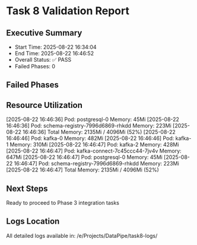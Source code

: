 # Task 8 Validation Report

## Executive Summary
- Start Time: 2025-08-22 16:34:04
- End Time: 2025-08-22 16:46:52
- Overall Status: ✅ PASS
- Failed Phases: 0

## Failed Phases


## Resource Utilization
[2025-08-22 16:46:36] Pod: postgresql-0 Memory: 45Mi
[2025-08-22 16:46:36] Pod: schema-registry-7996d6869-rhkdd Memory: 223Mi
[2025-08-22 16:46:36] Total Memory: 2135Mi / 4096Mi (52%)
[2025-08-22 16:46:46] Pod: kafka-0 Memory: 482Mi
[2025-08-22 16:46:46] Pod: kafka-1 Memory: 310Mi
[2025-08-22 16:46:47] Pod: kafka-2 Memory: 428Mi
[2025-08-22 16:46:47] Pod: kafka-connect-7c45ccc44-7jv4v Memory: 647Mi
[2025-08-22 16:46:47] Pod: postgresql-0 Memory: 45Mi
[2025-08-22 16:46:47] Pod: schema-registry-7996d6869-rhkdd Memory: 223Mi
[2025-08-22 16:46:47] Total Memory: 2135Mi / 4096Mi (52%)

## Next Steps
Ready to proceed to Phase 3 integration tasks

## Logs Location
All detailed logs available in: /e/Projects/DataPipe/task8-logs/
